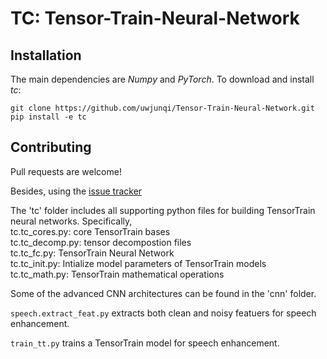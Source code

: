 # TC: Tensor-Train-Neural-Network

## Installation

The main dependencies are *Numpy* and *PyTorch*. To download and install *tc*:

```
git clone https://github.com/uwjunqi/Tensor-Train-Neural-Network.git
pip install -e tc
```

## Contributing

Pull requests are welcome!

Besides, using the [issue tracker](https://github.com/)

The 'tc' folder includes all supporting python files for building TensorTrain neural networks. Specifically,\
  tc.tc_cores.py: core TensorTrain bases  \
  tc.tc_decomp.py: tensor decompostion files \
  tc.tc_fc.py: TensorTrain Neural Network \
  tc.tc_init.py: Intialize model parameters of TensorTrain models \
  tc.tc_math.py: TensorTrain mathematical operations

Some of the advanced CNN architectures can be found in the 'cnn' folder.

``speech.extract_feat.py`` extracts both clean and noisy featuers for speech enhancement.

``train_tt.py`` trains a TensorTrain model for speech enhancement. 
 



